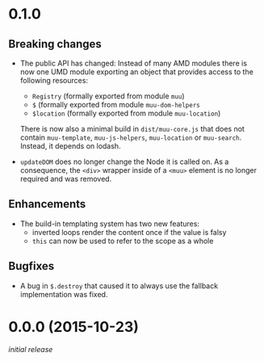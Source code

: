 0.1.0
=====

Breaking changes
----------------

-   The public API has changed: Instead of many AMD modules there is now one
    UMD module exporting an object that provides access to the following
    resources:

    -   `Registry` (formally exported from module `muu`)
    -   `$` (formally exported from module `muu-dom-helpers`
    -   `$location` (formally exported from module `muu-location`)

    There is now also a minimal build in `dist/muu-core.js` that does not
    contain   `muu-template`, `muu-js-helpers`, `muu-location` or `muu-search`.
    Instead, it depends on lodash.

-   `updateDOM` does no longer change the Node it is called on. As a
    consequence, the `<div>` wrapper inside of a `<muu>` element is no longer
    required and was removed.

Enhancements
------------

-   The build-in templating system has two new features:
    -   inverted loops render the content once if the value is falsy
    -   `this` can now be used to refer to the scope as a whole

Bugfixes
--------

-   A bug in `$.destroy` that caused it to always use the fallback
    implementation was fixed.


0.0.0 (2015-10-23)
==================

*initial release*
